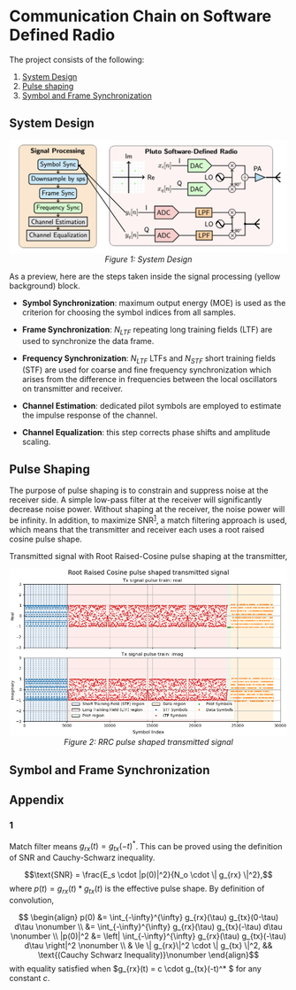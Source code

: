 # Communication Chain on Software Defined Radio
The project consists of the following:
1. [System Design](#system-design)
1. [Pulse shaping](#pulse-shaping)
2. [Symbol and Frame Synchronization](#symbol-and-frame-synchronization)

## System Design
<p align="center">
  <img src="figs/system_design.png" width="800"/>
  <br>
  <em>Figure 1: System Design</em>
</p>

As a preview, here are the steps taken inside the signal processing (yellow background) block.

- **Symbol Synchronization**: maximum output energy (MOE) is used as the criterion for choosing the symbol indices from all samples.

- **Frame Synchronization**: $N_{LTF}$ repeating long training fields (LTF) are used to synchronize the data frame.

- **Frequency Synchronization**: $N_{LTF}$ LTFs and $N_{STF}$ short training fields (STF) are used for coarse and fine frequency synchronization which arises from the difference in frequencies between the local oscillators on transmitter and receiver.

- **Channel Estimation**: dedicated pilot symbols are employed to estimate the impulse response of the channel.

- **Channel Equalization**: this step corrects phase shifts and amplitude scaling.

## Pulse Shaping
The purpose of pulse shaping is to constrain and suppress noise at the receiver side. A simple low-pass filter at the receiver will significantly decrease noise power. Without shaping at the receiver, the noise power will be infinity.
In addition, to maximize SNR<sup>[1](#1)</sup>, a match filtering approach is used, which means that the transmitter and receiver each uses a root raised cosine pulse shape.

Transmitted signal with Root Raised-Cosine pulse shaping at the transmitter,

<p align="center">
  <img src="figs/rrc_pulse_shaped_transmitted_signal.png" width="800"/>
  <br>
  <em>Figure 2: RRC pulse shaped transmitted signal</em>
</p>


## Symbol and Frame Synchronization

## Appendix
<a id="appendix-a"></a>

### 1 
Match filter means $g_{rx}(t) = g_{tx}(-t)^*$. This can be proved using the definition of SNR and Cauchy-Schwarz inequality.

$$\text{SNR} = \frac{E_s \cdot |p(0)|^2}{N_o \cdot \| g_{rx} \|^2},$$
where $p(t) = g_{rx}(t) * g_{tx}(t)$ is the effective pulse shape. By definition of convolution,

$$
\begin{align}
  p(0) &= \int_{-\infty}^{\infty} g_{rx}(\tau) g_{tx}(0-\tau) d\tau \nonumber \\
  &= \int_{-\infty}^{\infty} g_{rx}(\tau) g_{tx}(-\tau) d\tau \nonumber \\
  |p(0)|^2 &= \left| \int_{-\infty}^{\infty} g_{rx}(\tau) g_{tx}(-\tau) d\tau \right|^2 \nonumber \\
  & \le \| g_{rx}\|^2 \cdot \| g_{tx} \|^2, && \text{(Cauchy Schwarz Inequality)}\nonumber
\end{align}$$
with equality satisfied when $g_{rx}(t) = c \cdot g_{tx}(-t)^* $ for any constant $c$.
